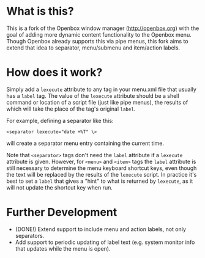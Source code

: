 # What is this?
This is a fork of the Openbox window manager (http://openbox.org) with the goal of adding more dynamic content functionality to the Openbox menu. Though Openbox already supports this via pipe menus, this fork aims to extend that idea to separator, menu/submenu and item/action labels.

# How does it work?
Simply add a `lexecute` attribute to any tag in your menu.xml file that usually has a `label` tag. The value of the `lexecute` attribute should be a shell command or location of a script file (just like pipe menus), the results of which will take the place of the tag's original `label`.

For example, defining a separator like this:
```
<separator lexecute="date +%T" \>
```
will create a separator menu entry containing the current time.

Note that `<separator>` tags don't need the `label` attribute if a `lexecute` attribute is given. However, for `<menu>` and `<item>` tags the `label` attribute is still necessary to determine the menu keyboard shortcut keys, even though the text will be replaced by the results of the `lexecute` script. In practice it's best to set a `label` that gives a "hint" to what is returned by `lexecute`, as it will not update the shortcut key when run.

# Further Development
- (DONE!) Extend support to include menu and action labels, not only separators.
- Add support to periodic updating of label text (e.g. system monitor info that updates while the menu is open).
